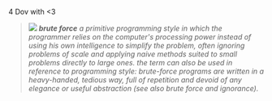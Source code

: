 4 Dov with <3
<blockquote><img src="https://icompile.eladkarako.com/_uploads/2016/06/Gre7wMF.jpg"/>
<em><strong>brute force</strong></em>
<em>a primitive programming style in which the programmer relies on the computer's processing power instead of using his own intelligence to simplify the problem, often ignoring problems of scale and applying naive methods suited to small problems directly to large ones. the term can also be used in reference to programming style: brute-force programs are written in a heavy-handed, tedious way, full of repetition and devoid of any elegance or useful abstraction (see also brute force and ignorance).</em>
</blockquote>


